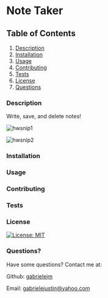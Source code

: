 # Note Taker

## Table of Contents

1. [Description](#description)
2. [Installation](#installation)
3. [Usage](#usage)
4. [Contributing](#contributing)
5. [Tests](#tests)
6. [License](#license)
7. [Questions](#questions)


### Description<a name="description"></a>

Write, save, and delete notes!

![hwsnip1](https://user-images.githubusercontent.com/63600183/103253778-8c994b80-4950-11eb-9c0e-36e8eb289463.PNG)

![hwsnip2](https://user-images.githubusercontent.com/63600183/103253789-98850d80-4950-11eb-8f98-f15159bb9049.PNG)


### Installation<a name="installation"></a>



### Usage<a name="usage"></a>



### Contributing<a name="contributing"></a>



### Tests<a name="tests"></a>



### License<a name="license"></a>

[![License: MIT](https://img.shields.io/badge/License-MIT-yellow.svg)](https://opensource.org/licenses/MIT)

### Questions?<a name="questions"></a>

Have some questions? Contact me at:

Github: [gabrielejm](https://github.com/gabrielejm)

Email: gabrielejustin@yahoo.com

